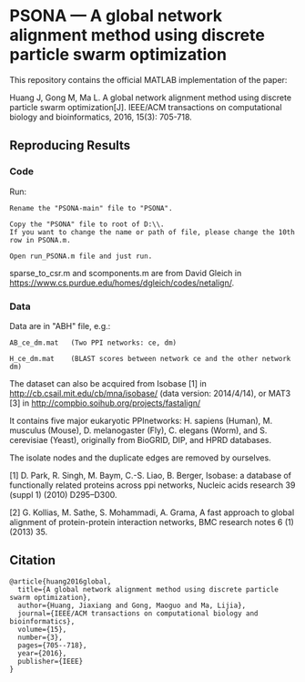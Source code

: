 # PSONA — A global network alignment method using discrete particle swarm optimization

This repository contains the official MATLAB implementation of the paper: 

Huang J, Gong M, Ma L. A global network alignment method using discrete particle swarm optimization[J]. IEEE/ACM transactions on computational biology and bioinformatics, 2016, 15(3): 705-718.



## Reproducing Results

### Code

Run:

```
Rename the "PSONA-main" file to "PSONA".

Copy the "PSONA" file to root of D:\\.
If you want to change the name or path of file, please change the 10th row in PSONA.m. 

Open run_PSONA.m file and just run.
```

sparse_to_csr.m and scomponents.m are from David Gleich in https://www.cs.purdue.edu/homes/dgleich/codes/netalign/.

### Data

Data are in "ABH" file, e.g.:

```
AB_ce_dm.mat   (Two PPI networks: ce, dm)

H_ce_dm.mat    (BLAST scores between network ce and the other network dm)
```

The dataset can also be acquired from Isobase [1] in http://cb.csail.mit.edu/cb/mna/isobase/ (data version: 2014/4/14), or MAT3 [3] in http://compbio.soihub.org/projects/fastalign/

It contains five major eukaryotic PPInetworks: H. sapiens (Human), M. musculus (Mouse), D. melanogaster (Fly), C. elegans (Worm), and S. cerevisiae (Yeast), originally from BioGRID, DIP, and HPRD databases. 

The isolate nodes and the duplicate edges are removed by ourselves.

[1] D. Park, R. Singh, M. Baym, C.-S. Liao, B. Berger, Isobase: a database of functionally related proteins across ppi networks, Nucleic acids research 39 (suppl 1) (2010) D295–D300.

[2] G. Kollias, M. Sathe, S. Mohammadi, A. Grama, A fast approach to global alignment of protein-protein interaction networks, BMC research notes 6 (1) (2013) 35.

## Citation

```
@article{huang2016global,
  title={A global network alignment method using discrete particle swarm optimization},
  author={Huang, Jiaxiang and Gong, Maoguo and Ma, Lijia},
  journal={IEEE/ACM transactions on computational biology and bioinformatics},
  volume={15},
  number={3},
  pages={705--718},
  year={2016},
  publisher={IEEE}
}
```





